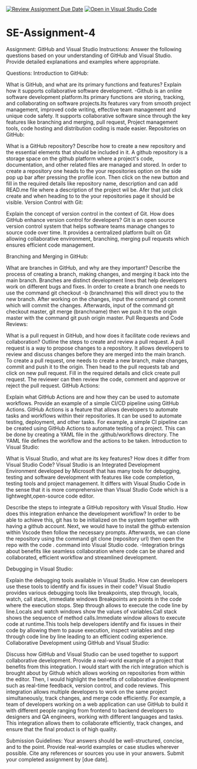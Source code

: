 [![Review Assignment Due Date](https://classroom.github.com/assets/deadline-readme-button-22041afd0340ce965d47ae6ef1cefeee28c7c493a6346c4f15d667ab976d596c.svg)](https://classroom.github.com/a/GvXCZgfk)
[![Open in Visual Studio Code](https://classroom.github.com/assets/open-in-vscode-2e0aaae1b6195c2367325f4f02e2d04e9abb55f0b24a779b69b11b9e10269abc.svg)](https://classroom.github.com/online_ide?assignment_repo_id=15313801&assignment_repo_type=AssignmentRepo)
# SE-Assignment-4
Assignment: GitHub and Visual Studio
Instructions:
Answer the following questions based on your understanding of GitHub and Visual Studio. Provide detailed explanations and examples where appropriate.

Questions:
Introduction to GitHub:

What is GitHub, and what are its primary functions and features? Explain how it supports collaborative software development.
-Github is an online software development platform.Its primary functions are storing, tracking, and collaborating on software projects.Its features vary from smooth project management, improved code writing, effective team management and unique code safety.
It supports collaborative software since through the key features like branching and merging, pull request, Project management tools, code hosting and distribution  coding is made easier.
Repositories on GitHub:

What is a GitHub repository? Describe how to create a new repository and the essential elements that should be included in it.
A github repository is a storage space on the github platform where a project's code, documentation, and other related files are managed and stored.
In order to create a repository one heads to the your repositories option on the side pop up bar after pressing the profile icon. 
Then click on the new button and fill in the required details like repository name, description and can add READ.me file where a description of the project wil be. 
Afer that just click create and when heading to to the your repositories page it should be visible. 
Version Control with Git:

Explain the concept of version control in the context of Git. How does GitHub enhance version control for developers?
Git is an open source version control system that helps software teams manage changes to source code over time.
It provides a centralized platform built on Git allowing collaborative environment, branching, merging pull requests which ensures efficient code management.

Branching and Merging in GitHub:

What are branches in GitHub, and why are they important? Describe the process of creating a branch, making changes, and merging it back into the main branch.
Branches are distinct development lines that help developers work on different bugs and fixes.
In order to create a branch one needs to use the command git checkout -b (branchname) this will direct you to the new branch. After working on the changes, input the command git commit which will commit the changes. Afterwards, input of the command git checkout master, git merge (branchname) then we push it to the origin master with the command git push origin master.
Pull Requests and Code Reviews:

What is a pull request in GitHub, and how does it facilitate code reviews and collaboration? Outline the steps to create and review a pull request.
A pull request is a way to propose changes to a repository. It allows developers to review and discuss
changes before they are merged into the main branch.
To create a pull request, one needs to create a new branch, make changes, commit and push
it to the origin. Then head to the pull requests tab and click on new pull request. Fill
in the required details and click create pull request. The reviewer can then review the code, comment and
approve or reject the pull request.
GitHub Actions:

Explain what GitHub Actions are and how they can be used to automate workflows. Provide an example of a simple CI/CD pipeline using GitHub Actions.
GitHub Actions is a feature that allows developers to automate tasks and workflows within their repositories.
It can be used to automate testing, deployment, and other tasks. For example, a simple CI
pipeline can be created using GitHub Actions to automate testing of a project. This can be done by creating
a YAML file in the .github/workflows directory. The YAML file defines the workflow and the actions
to be taken.
Introduction to Visual Studio:

What is Visual Studio, and what are its key features? How does it differ from Visual Studio Code?
Visual Studio is an Integrated Development Environment developed by Microsoft that has many tools for debugging, testing and software development with features like code completion, testing tools and project management.
It differs with Visual Studio Code in the sense that it is more comprehensive than VIsual Studio Code which is a lightweght,open-source code editor.

Describe the steps to integrate a GitHub repository with Visual Studio. How does this integration enhance the development workflow?
In order to be able to achieve this, git has to be initialized on the system together with having a github account. 
Next, we would have to install the github extension within Vscode then follow the necessary prompts. 
Afterwards, we can clone the repository using the command git clone (repository url) then open the repo with the code . command into Visual Studio code.
-Integration brings about benefits like seamless collaboration where code can be shared and collaborated, efficient workflow and streamlined development.


Debugging in Visual Studio:

Explain the debugging tools available in Visual Studio. How can developers use these tools to identify and fix issues in their code?
Visual Studio provides various debugging tools like breakpoints, step through, locals, watch, call stack, immediate windows
Breakpoints are points in the code where the execution stops. Step through allows to execute the code line by line.Locals and watch windows show the values of variables.Call stack shows the sequence of method calls.Immediate window allows to execute code at runtime.This tools help developers identify and fix issues in their code by allowing them to pause execution, inspect variables and step through code line by line leading to an efficient coding experience.
Collaborative Development using GitHub and Visual Studio:

Discuss how GitHub and Visual Studio can be used together to support collaborative development. Provide a real-world example of a project that benefits from this integration.
I would start with the rich integration which is brought about by Github which allows working on repositories from within the editor. 
Then, I would highlight the benefits of collaborative development such as real-time feedback, version control, and
code reviews. This integration allows multiple developers to work on the same project simultaneously, track changes, and
merge code efficiently. For example, a team of developers working on a web application can use GitHub to build it with different people ranging from frontend to backend developers to designers and QA engineers, working with different languages and tasks.
This integration allows them to collaborate efficiently, track changes, and ensure that the final product is of high quality.


Submission Guidelines:
Your answers should be well-structured, concise, and to the point.
Provide real-world examples or case studies wherever possible.
Cite any references or sources you use in your answers.
Submit your completed assignment by [due date].
